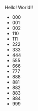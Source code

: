 Hello! World!!
* 000
* 001
* 002
* 110
* 111
* 222
* 333
* 444
* 555
* 666
* 777
* 888
* 881
* 882
* 883
* 884
* 999
